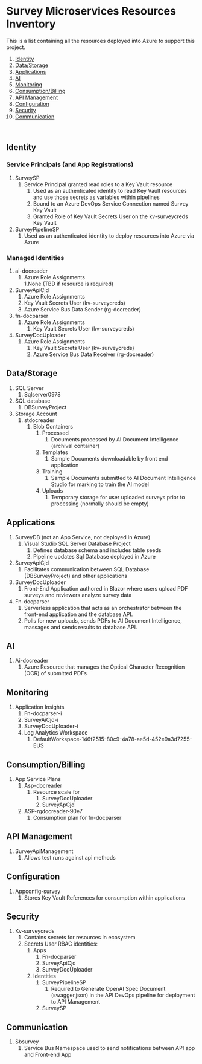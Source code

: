 # Survey Microservices Resources Inventory 
This is a list containing all the resources deployed into Azure to support this project.

1. [Identity](#identity)
1. [Data/Storage](#)
1. [Applications](#)
1. [AI](#)
1. [Monitoring](#)
1. [Consumption/Billing](#)
1. [API Management](#)
1. [Configuration](#)
1. [Security](#)
1. [Communication](#communication)

​ 
## Identity 
### Service Principals (and App Registrations) 
1. SurveySP 
    1. Service Principal granted read roles to a Key Vault resource 
        1. Used as an authenticated identity to read Key Vault resources and use those secrets as variables within pipelines 
        1. Bound to an Azure DevOps Service Connection named Survey Key Vault 
        1. Granted Role of Key Vault Secrets User on the kv-surveycreds Key Vault 
1. SurveyPipelineSP 
    1. Used as an authenticated identity to deploy resources into Azure via Azure  

### Managed Identities 
1. ai-docreader 
    1. Azure Role Assignments  
        1.None (TBD if resource is required) 
1. SurveyApiCjd 
    1. Azure Role Assignments 
      1. Key Vault Secrets User (kv-surveycreds) 
      1. Azure Service Bus Data Sender (rg-docreader) 
1. fn-docparser 
    1. Azure Role Assignments 
        1. Key Vault Secrets User (kv-surveycreds) 
1. SurveyDocUploader 
    1. Azure Role Assignments 
        1. Key Vault Secrets User (kv-surveycreds) 
        1. Azure Service Bus Data Receiver (rg-docreader) 

## Data/Storage 
1. SQL Server 
    1. Sqlserver0978 
1. SQL database 
    1. DBSurveyProject 
1. Storage Account 
    1. stdocreader 
        1. Blob Containers 
            1. Processed 
                1. Documents processed by AI Document Intelligence (archival container) 
            1. Templates 
                1. Sample Documents downloadable by front end application 
            1. Training 
                1. Sample Documents submitted to AI Document Intelligence Studio for marking to train the AI model 
            1. Uploads 
                1. Temporary storage for user uploaded surveys prior to processing (normally should be empty) 

## Applications 
1. SurveyDB (not an App Service, not deployed in Azure) 
    1. Visual Studio SQL Server Database Project  
        1. Defines database schema and includes table seeds 
        1. Pipeline updates Sql Database deployed in Azure 
1. SurveyApiCjd 
    1. Facilitates communication between SQL Database (DBSurveyProject) and other applications 
1. SurveyDocUploader 
    1. Front-End Application authored in Blazor where users upload PDF surveys and reviewers analyze survey data 
1. Fn-docparser 
    1. Serverless application that acts as an orchestrator between the front-end application and the database API.  
    1. Polls for new uploads, sends PDFs to AI Document Intelligence, massages and sends results to database API. 

## AI 
1. Ai-docreader 
    1. Azure Resource that manages the Optical Character Recognition (OCR) of submitted PDFs  

## Monitoring 
1. Application Insights 
    1. Fn-docparser-i 
    1. SurveyAiCjd-i 
    1. SurveyDocUploader-i 
    1. Log Analytics Workspace 
        1. DefaultWorkspace-146f2515-80c9-4a78-ae5d-452e9a3d7255-EUS 

## Consumption/Billing 
1. App Service Plans 
    1. Asp-docreader 
        1. Resource scale for 
            1. SurveyDocUploader 
            1. SurveyApCjd 
    1. ASP-rgdocreader-90e7 
        1. Consumption plan for fn-docparser 

## API Management 
1. SurveyApiManagement 
    1. Allows test runs against api methods 

## Configuration 
1. Appconfig-survey 
    1. Stores Key Vault References for consumption within applications 

## Security 
1. Kv-surveycreds 
    1. Contains secrets for resources in ecosystem 
    1. Secrets User RBAC identities: 
        1. Apps 
            1. Fn-docparser 
            1. SurveyApiCjd 
            1. SurveyDocUploader 
        1. Identities 
            1. SurveyPipelineSP
                1. Required to Generate OpenAI Spec Document (swagger.json) in the API DevOps pipeline for deployment to API Management 
            1. SurveySP 

## Communication 
1. Sbsurvey 
    1. Service Bus Namespace used to send notifications between API app and Front-end App 
